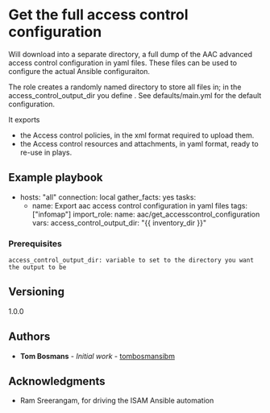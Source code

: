 # Get the full access control configuration

Will download into a separate directory, a full dump of the AAC advanced access control configuration in yaml files.
These files can be used to configure the actual Ansible configuraiton.

The role creates a randomly named directory to store all files in; in the access_control_output_dir you define .
See defaults/main.yml for the default configuration.

It exports
- the Access control policies, in the xml format required to upload them.
- the Access control resources and attachments, in yaml format, ready to re-use in plays.

## Example playbook

- hosts: "all"
  connection: local
  gather_facts: yes
  tasks:
    - name: Export aac access control configuration in yaml files
      tags: ["infomap"]
      import_role:
        name: aac/get_accesscontrol_configuration
      vars:
        access_control_output_dir: "{{ inventory_dir }}"

### Prerequisites


```
access_control_output_dir: variable to set to the directory you want the output to be
```

## Versioning
1.0.0

## Authors

* **Tom Bosmans** - *Initial work* - [tombosmansibm](https://github.com/tombosmansibm/isam-ansible-roles)

## Acknowledgments

* Ram Sreerangam, for driving the ISAM Ansible automation

